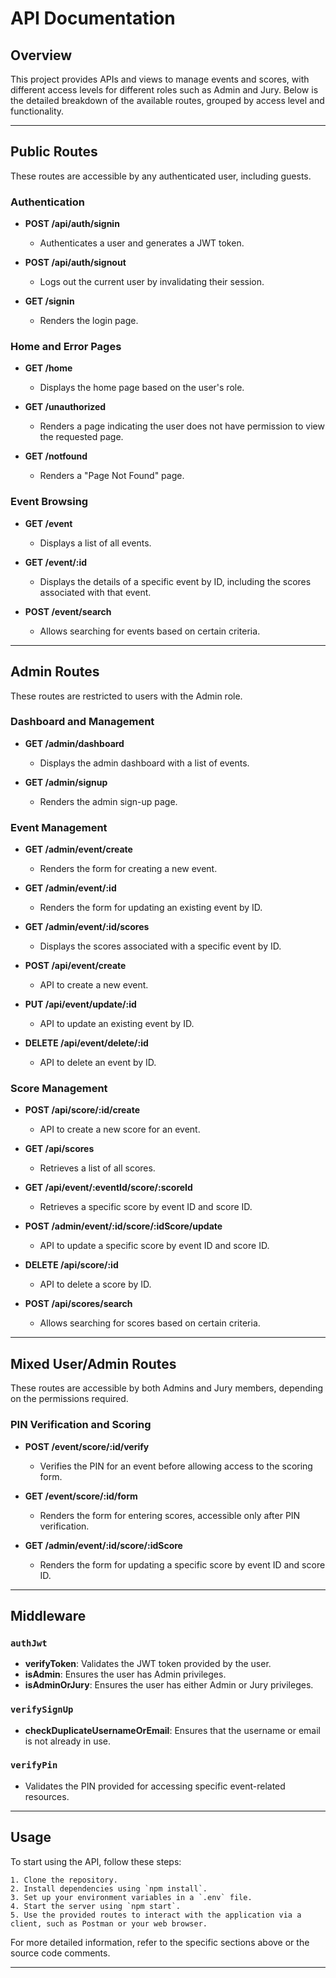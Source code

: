 # API Documentation

## Overview

This project provides APIs and views to manage events and scores, with different access levels for different roles such as Admin and Jury. Below is the detailed breakdown of the available routes, grouped by access level and functionality.

---

## Public Routes

These routes are accessible by any authenticated user, including guests.

### Authentication
- **POST /api/auth/signin**
  - Authenticates a user and generates a JWT token.
  
- **POST /api/auth/signout**
  - Logs out the current user by invalidating their session.
  
- **GET /signin**
  - Renders the login page.

### Home and Error Pages
- **GET /home**
  - Displays the home page based on the user's role.

- **GET /unauthorized**
  - Renders a page indicating the user does not have permission to view the requested page.

- **GET /notfound**
  - Renders a "Page Not Found" page.

### Event Browsing
- **GET /event**
  - Displays a list of all events.

- **GET /event/:id**
  - Displays the details of a specific event by ID, including the scores associated with that event.

- **POST /event/search**
  - Allows searching for events based on certain criteria.

---

## Admin Routes

These routes are restricted to users with the Admin role.

### Dashboard and Management
- **GET /admin/dashboard**
  - Displays the admin dashboard with a list of events.

- **GET /admin/signup**
  - Renders the admin sign-up page.

### Event Management
- **GET /admin/event/create**
  - Renders the form for creating a new event.

- **GET /admin/event/:id**
  - Renders the form for updating an existing event by ID.

- **GET /admin/event/:id/scores**
  - Displays the scores associated with a specific event by ID.

- **POST /api/event/create**
  - API to create a new event.

- **PUT /api/event/update/:id**
  - API to update an existing event by ID.

- **DELETE /api/event/delete/:id**
  - API to delete an event by ID.

### Score Management
- **POST /api/score/:id/create**
  - API to create a new score for an event.

- **GET /api/scores**
  - Retrieves a list of all scores.

- **GET /api/event/:eventId/score/:scoreId**
  - Retrieves a specific score by event ID and score ID.

- **POST /admin/event/:id/score/:idScore/update**
  - API to update a specific score by event ID and score ID.

- **DELETE /api/score/:id**
  - API to delete a score by ID.

- **POST /api/scores/search**
  - Allows searching for scores based on certain criteria.

---

## Mixed User/Admin Routes

These routes are accessible by both Admins and Jury members, depending on the permissions required.

### PIN Verification and Scoring
- **POST /event/score/:id/verify**
  - Verifies the PIN for an event before allowing access to the scoring form.

- **GET /event/score/:id/form**
  - Renders the form for entering scores, accessible only after PIN verification.

- **GET /admin/event/:id/score/:idScore**
  - Renders the form for updating a specific score by event ID and score ID.

---

## Middleware

### `authJwt`
- **verifyToken**: Validates the JWT token provided by the user.
- **isAdmin**: Ensures the user has Admin privileges.
- **isAdminOrJury**: Ensures the user has either Admin or Jury privileges.

### `verifySignUp`
- **checkDuplicateUsernameOrEmail**: Ensures that the username or email is not already in use.

### `verifyPin`
- Validates the PIN provided for accessing specific event-related resources.

---

## Usage

To start using the API, follow these steps:

    1. Clone the repository.
    2. Install dependencies using `npm install`.
    3. Set up your environment variables in a `.env` file.
    4. Start the server using `npm start`.
    5. Use the provided routes to interact with the application via a client, such as Postman or your web browser.

For more detailed information, refer to the specific sections above or the source code comments.

---
